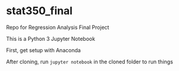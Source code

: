# stat350_final
Repo for Regression Analysis Final Project

This is a Python 3 Jupyter Notebook

First, get setup with Anaconda

After cloning, run ```jupyter notebook``` in the cloned folder to run things
